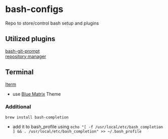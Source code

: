 # bash-configs
Repo to store/control bash setup and plugins

## Utilized plugins 
[bash-git-prompt](https://github.com/magicmonty/bash-git-prompt)  
[repository manager](https://github.com/mixu/gr)

## Terminal
[Iterm](https://iterm2.com)
* use [Blue Matrix](https://iterm2colorschemes.com/) Theme


### Additional 
`brew install bash-completion`
* add it to bash_profile using `echo "[ -f /usr/local/etc/bash_completion ] && . /usr/local/etc/bash_completion" >> ~/.bash_profile`

